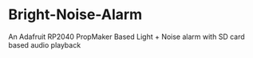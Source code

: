 # Bright-Noise-Alarm
An Adafruit RP2040 PropMaker Based Light + Noise alarm with SD card based audio playback
